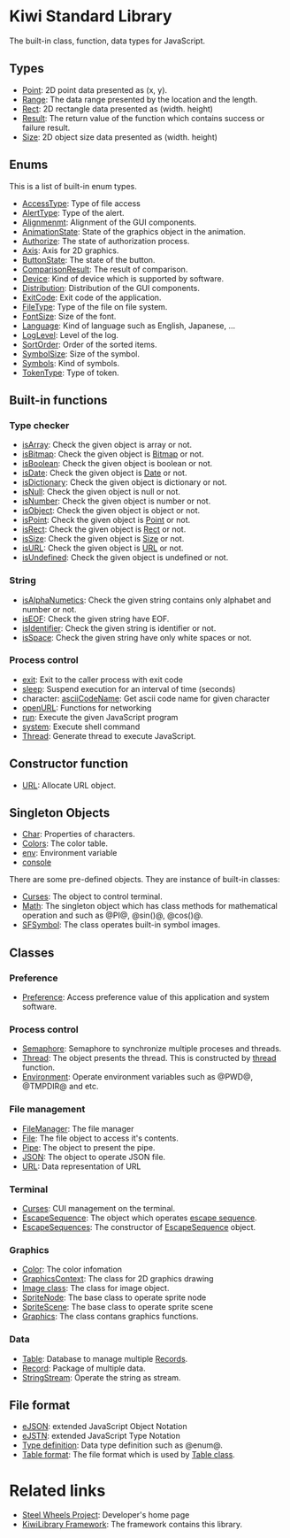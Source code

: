 # Kiwi Standard Library
The built-in class, function, data types for JavaScript.

## Types
* [Point](./Type/Point.md): 2D point data presented as (x, y).
* [Range](./Type/Range.md): The data range presented by the location and the length.
* [Rect](./Type/Rect.md): 2D rectangle data presented as (width. height)
* [Result](./Type/Result.md): The return value of the function which contains success or failure result.
* [Size](./Type/Size.md): 2D object size data presented as (width. height)

## Enums
This is a list of built-in enum types.
* [AccessType](./Enum/AccessType.md): Type of file access
* [AlertType](./Enum/AlertType.md): Type of the alert.
* [Alignmenmt](./Enum/Alignment.md): Alignment of the GUI components.
* [AnimationState](./Enum/AnimationState.md): State of the graphics object in the animation.
* [Authorize](./Enum/Autorize.md): The state of authorization process.
* [Axis](./Enum/Axis.md): Axis for 2D graphics.
* [ButtonState](./Enum/ButtonState.md): The state of the button.
* [ComparisonResult](./Enum/ComparisonResult.md): The result of comparison.
* [Device](./Enum/Device.md): Kind of device which is supported by software.
* [Distribution](./Enum/Distribution.md): Distribution of the GUI components.
* [ExitCode](./Enum/ExitCode.md): Exit code of the application.
* [FileType](./Enum/FileType.md): Type of the file on file system.
* [FontSize](./Enum/FontSize.md): Size of the font.
* [Language](./Enum/Language.md): Kind of language such as English, Japanese, ...
* [LogLevel](./Enum/LogLevel.md): Level of the log.
* [SortOrder](./Enum/SortOrder.md): Order of the sorted items.
* [SymbolSize](./Enum/SymbolSize.md): Size of the symbol.
* [Symbols](./Enum/Symbols.md): Kind of symbols.
* [TokenType](./Enum/TokenType.md): Type of token.

## Built-in functions
### Type checker
* [isArray](./Function/isArray.md): Check the given object is array or not.
* [isBitmap](./Function/isBitmap.md): Check the given object is [Bitmap](./Class/BitmapContext.md) or not.
* [isBoolean](./Function/isBoolean.md): Check the given object is boolean or not.
* [isDate](./Function/isDate.md): Check the given object is [Date](./Class/Date.md) or not.
* [isDictionary](./Function/isDictionary): Check the given object is dictionary or not.
* [isNull](./Function/isNull.md): Check the given object is null or not.
* [isNumber](./Function/isNumber.md): Check the given object is number or not.
* [isObject](./Function/isObject.md): Check the given object is object or not.
* [isPoint](./Function/isPoint.md): Check the given object is [Point](./Type/Point.md) or not.
* [isRect](./Function/isRect.md): Check the given object is [Rect](./Type/Rect.md) or not.
* [isSize](./Function/isSize.md): Check the given object is [Size](./Type/Size.md) or not.
* [isURL](./Function/isURL.md): Check the given object is [URL](./Class/URL.md) or not.
* [isUndefined](./Function/isUndefined.md): Check the given object is undefined or not.

### String
* [isAlphaNumetics](./Function/isAlphaNumerics): Check the given string contains only alphabet and number or not.
* [isEOF](./Function/isEOF.md): Check the given string have EOF.
* [isIdentifier](./Function/isIdentifer.md): Check the given string is identifier or not.
* [isSpace](./Function/isSpace.md): Check the given string have only white spaces or not.

### Process control
* [exit](./Function/exit.md): Exit to the caller process with exit code
* [sleep](./Function/sleep.md): Suspend execution for an interval of time (seconds)
* character: [asciiCodeName](./Function/AsciiCodeName.md): Get ascii code name for given character
* [openURL](./Function/openURL.md): Functions for networking
* [run](./Function/run.md): Execute the given JavaScript program
* [system](./Function/System.md): Execute shell command
* [Thread](./Function/Thread.md): Generate thread to execute JavaScript.

## Constructor function
* [URL](./Class/URL.md): Allocate URL object.

## Singleton Objects
* [Char](./Class/Char.md): Properties of characters.
* [Colors](./Class/Colors.md): The color table.
* [env](./Class/Environment.md): Environment variable
* [console](./Class/Console.md)

There are some pre-defined objects. They are instance of built-in classes:
* [Curses](./Curses.md): The object to control terminal.
* [Math](./Class/Math.md): The singleton object which has class methods for mathematical operation and such as @PI@, @sin()@, @cos()@.
* [SFSymbol](./Class/SFSymbol.md): The class operates built-in symbol images.

## Classes
### Preference
* [Preference](./Class/Preference.md): Access preference value of this application and system software.

### Process control
* [Semaphore](./Class/Semaphore.md): Semaphore to synchronize multiple proceses and threads.
* [Thread](./Class/Thread.md): The object presents the thread. This is constructed by [thread](./Function/Thread.md) function.
* [Environment](./Class/Environment.md): Operate environment variables such as @PWD@, @TMPDIR@ and etc.

### File management
* [FileManager](./Class/FileManager.md): The file manager
* [File](./Class/File.md): The file object to access it's contents.
* [Pipe](./Document/Class/Pipe.md): The object to present the pipe.
* [JSON](./Class/JSON.md): The object to operate JSON file.
* [URL](./Class/URL.md): Data representation of URL

### Terminal
* [Curses](./Class/Curses.md): CUI management on the terminal.
* [EscapeSequence](./Class/EscapeSequence.md): The object which operates [escape sequence](https://en.wikipedia.org/wiki/Escape_sequence).
* [EscapeSequences](./Class/EscapeSequences.md): The constructor of [EscapeSequence](./Class/EscapeSequence.md) object.

### Graphics
* [Color](./Class/Color.md): The color infomation
* [GraphicsContext](./Class/GraphicsContext.md): The class for 2D graphics drawing
* [Image class](./Class/Image.md): The class for image object.
* [SpriteNode](./Class/SpriteNode.md): The base class to operate sprite node
* [SpriteScene](./Class/SpriteScene.md): The base class to operate sprite scene
* [Graphics](./Class/Graphics.md): The class contans graphics functions.

### Data
* [Table](./Class/Table.md): Database to manage multiple [Records](./Class/Record.md).
* [Record](./Class/Record.md): Package of multiple data.
* [StringStream](./Class/StringStream.md): Operate the string as stream.

## File format
* [eJSON](./Format/eJSON.md): extended JavaScript Object Notation
* [eJSTN](./Format/eJSTN.md): extended JavaScript Type Notation
* [Type definition](./Format/DataTypeFormat.md): Data type definition such as @enum@.
* [Table format](./Format/Table.md): The file format which is used by [Table class](./Class/Table.md).

# Related links
* [Steel Wheels Project](https://gitlab.com/steewheels/project/-/blob/main/README.md): Developer's home page
* [KiwiLibrary Framework](https://gitlab.com/steewheels/kiwiscript/-/blob/main/KiwiLibrary/README.md): The framework contains this library.


